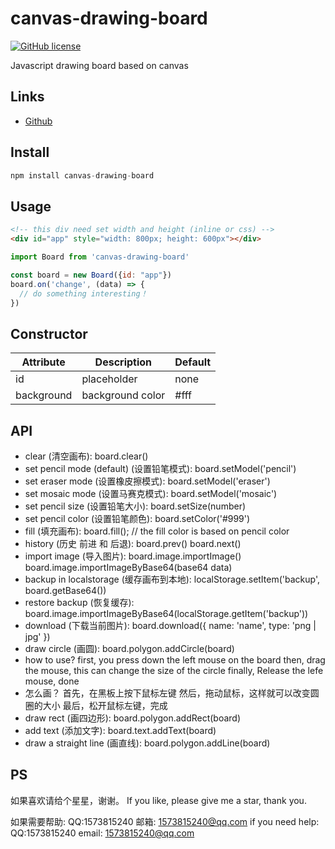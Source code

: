 # canvas-drawing-board

[![GitHub license](https://img.shields.io/badge/license-MIT-blue.svg)](https://github.com/5SSS/canvas-drawing-board)

Javascript drawing board based on canvas

## Links

- [Github](https://github.com/5SSS/canvas-drawing-board)

## Install

```js
npm install canvas-drawing-board
```

## Usage

```html
<!-- this div need set width and height (inline or css) -->
<div id="app" style="width: 800px; height: 600px"></div>
```

```js
import Board from 'canvas-drawing-board'

const board = new Board({id: "app"})
board.on('change', (data) => {
  // do something interesting！
})
```


## Constructor

| Attribute  | Description  | Default |
|-------- |-------- | -------- |
| id | placeholder | none |
| background | background color | #fff |

## API

- clear (清空画布):
board.clear()
- set pencil mode (default) (设置铅笔模式):
board.setModel('pencil')
- set eraser mode (设置橡皮擦模式):
board.setModel('eraser')
- set mosaic mode (设置马赛克模式):
board.setModel('mosaic')
- set pencil size (设置铅笔大小):
board.setSize(number)
- set pencil color (设置铅笔颜色):
board.setColor('#999')
- fill (填充画布):
board.fill(); // the fill color is based on pencil color
- history (历史 前进 和 后退):
board.prev()
board.next()
- import image (导入图片):
board.image.importImage()
board.image.importImageByBase64(base64 data)
- backup in localstorage (缓存画布到本地):
localStorage.setItem('backup', board.getBase64())
- restore backup (恢复缓存):
board.image.importImageByBase64(localStorage.getItem('backup'))
- download (下载当前图片):
board.download({
name: 'name',
type: 'png | jpg'
})
- draw circle (画圆):
board.polygon.addCircle(board)
 - how to use? 
 first, you press down the left mouse on the board
 then, drag the mouse, this can change the size of the circle
 finally, Release the lefe mouse, done
 - 怎么画？
 首先，在黑板上按下鼠标左键
 然后，拖动鼠标，这样就可以改变圆圈的大小
 最后，松开鼠标左键，完成
- draw rect (画四边形):
board.polygon.addRect(board)
- add text (添加文字):
board.text.addText(board)
- draw a straight line (画直线):
board.polygon.addLine(board)
## PS

如果喜欢请给个星星，谢谢。
If you like, please give me a star, thank you.

如果需要帮助: QQ:1573815240 邮箱: 1573815240@qq.com
if you need help: QQ:1573815240 email: 1573815240@qq.com